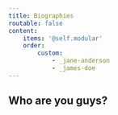 ```yaml
---
title: Biographies
routable: false
content:
    items: '@self.modular'
    order:
        custom:
            - _jane-anderson
            - _james-doe
---
```

## Who are you guys?